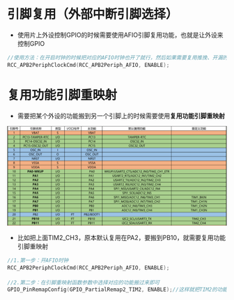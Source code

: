 # 引脚复用（外部中断引脚选择）

* 使用片上外设控制GPIO的时候需要使用AFIO引脚复用功能，也就是让外设来控制GPIO

```c
//使用方法：在开启时钟的时候把对应的AFIO时钟也开了就行，然后如果需要复用推挽、开漏的话，在GPIO初始化的时候选上即可
RCC_APB2PeriphClockCmd(RCC_APB2Periph_AFIO, ENABLE);
```

# 复用功能引脚重映射

* 需要把某个外设的功能搬到另一个引脚上的时候需要使用**复用功能引脚重映射**

![Pasted image 20241221163839.png](./assets/image-20241221163839.png)

* 比如把上面TIM2_CH3，原本默认复用在PA2，要搬到PB10，就需要复用功能引脚重映射

```c
//1.第一步：开AFIO时钟
RCC_APB2PeriphClockCmd(RCC_APB2Periph_AFIO, ENABLE);

//2.第二步：在引脚重映射函数参数中选择对应的功能搬过来即可
GPIO_PinRemapConfig(GPIO_PartialRemap2_TIM2, ENABLE);//这样就把TIM2的功能重映射了
```
